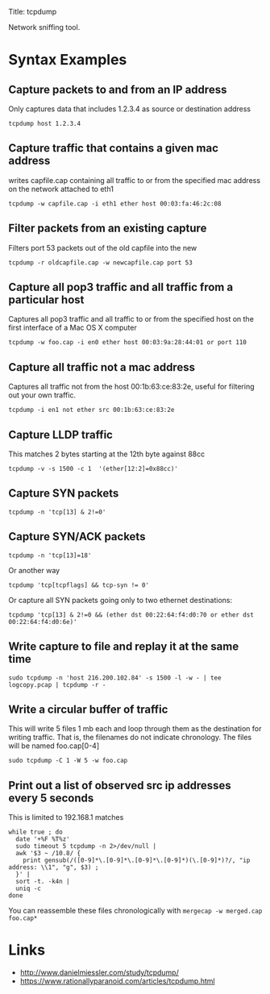 Title: tcpdump

Network sniffing tool.

# Syntax Examples
## Capture packets to and from an IP address
Only captures data that includes 1.2.3.4 as source or destination address

```
tcpdump host 1.2.3.4
```

## Capture traffic that contains a given mac address
writes capfile.cap containing all traffic to or from the specified mac address on the network attached to eth1

```
tcpdump -w capfile.cap -i eth1 ether host 00:03:fa:46:2c:08
```

## Filter packets from an existing capture
Filters port 53 packets out of the old capfile into the new

```
tcpdump -r oldcapfile.cap -w newcapfile.cap port 53
```

## Capture all pop3 traffic and all traffic from a particular host
Captures all pop3 traffic and all traffic to or from the specified host on the first interface of a Mac OS X computer

```
tcpdump -w foo.cap -i en0 ether host 00:03:9a:28:44:01 or port 110
```

## Capture all traffic not a mac address
Captures all traffic not from the host 00:1b:63:ce:83:2e, useful for filtering out your own traffic.

```
tcpdump -i en1 not ether src 00:1b:63:ce:83:2e
```

## Capture LLDP traffic
This matches 2 bytes starting at the 12th byte against 88cc

```
tcpdump -v -s 1500 -c 1  '(ether[12:2]=0x88cc)'
```

## Capture SYN packets

```
tcpdump -n 'tcp[13] & 2!=0'
```

## Capture SYN/ACK packets

```
tcpdump -n 'tcp[13]=18'
```

Or another way

```
tcpdump 'tcp[tcpflags] && tcp-syn != 0'
```

Or capture all SYN packets going only to two ethernet destinations:

```
tcpdump 'tcp[13] & 2!=0 && (ether dst 00:22:64:f4:d0:70 or ether dst 00:22:64:f4:d0:6e)'
```

## Write capture to file and replay it at the same time

```
sudo tcpdump -n 'host 216.200.102.84' -s 1500 -l -w - | tee logcopy.pcap | tcpdump -r -
```

## Write a circular buffer of traffic
This will write 5 files 1 mb each and loop through them as the destination for writing traffic. That is, the filenames do not indicate chronology. The files will be named foo.cap[0-4]

```
sudo tcpdump -C 1 -W 5 -w foo.cap
```

## Print out a list of observed src ip addresses every 5 seconds

This is limited to 192.168.1 matches

```
while true ; do
  date '+%F %T%z'
  sudo timeout 5 tcpdump -n 2>/dev/null |
  awk '$3 ~ /10.8/ {
    print gensub(/([0-9]*\.[0-9]*\.[0-9]*\.[0-9]*)(\.[0-9]*)?/, "ip address: \\1", "g", $3) ;
  }' |
  sort -t. -k4n |
  uniq -c
done
```

You can reassemble these files chronologically with `mergecap -w merged.cap foo.cap*`

# Links
- <http://www.danielmiessler.com/study/tcpdump/>
- <https://www.rationallyparanoid.com/articles/tcpdump.html>
